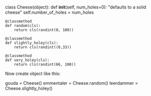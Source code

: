 class Cheese(object):
    def __init__(self, num_holes=0):
        "defaults to a solid cheese"
        self.number_of_holes = num_holes

    @classmethod
    def random(cls):
        return cls(randint(0, 100))

    @classmethod
    def slightly_holey(cls):
        return cls(randint((0,33))

    @classmethod
    def very_holey(cls):
        return cls(randint(66, 100))
     
Now create object like this:

gouda = Cheese()
emmentaler = Cheese.random()
leerdammer = Cheese.slightly_holey()
